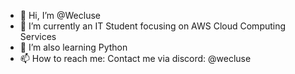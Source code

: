 - 👋 Hi, I’m @Wecluse
- 👀 I’m currently an IT Student focusing on AWS Cloud Computing Services
- 🌱 I’m also learning Python
- 📫 How to reach me: Contact me via discord: @wecluse
<!---
Wecluse/Wecluse is a ✨ special ✨ repository because its `README.md` (this file) appears on your GitHub profile.
You can click the Preview link to take a look at your changes.
--->
